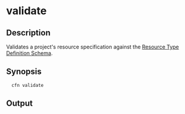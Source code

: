 # validate<a name="resource-type-cli-validate"></a>

## Description<a name="resource-type-cli-validate-description"></a>

Validates a project's resource specification against the [Resource Type Definition Schema](https://docs.aws.amazon.com/cloudformation-cli/latest/userguide/resource-type-schema.html)\.

## Synopsis<a name="resource-type-cli-validate-synopsis"></a>

```
  cfn validate
```

## Output<a name="resource-type-cli-validate-output"></a>

